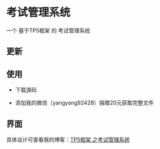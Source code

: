 # 考试管理系统

一个 基于TP5框架 的 考试管理系统

## 更新



## 使用

- 下载源码

- 添加我的微信（yangyang92428）捐赠20元获取完整文件

## 界面


具体设计可查看我的博客：[TP5框架 之考试管理系统](https://www.cnblogs.com/yang-2018/p/15895391.html)
